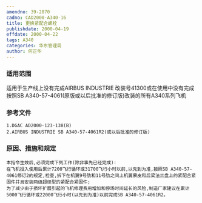 ```yaml
---
amendno: 39-2870  
cadno: CAD2000-A340-16  
title: 更换紧配合螺栓  
publishdate: 2000-04-19  
effdate: 2000-04-22  
tags: A340  
categories: 华东管理局  
author: 何正华  
---
```

  
### 适用范围  
适用于生产线上没有完成AIRBUS INDUSTRIE 改装号41300或在使用中没有完成按照SB A340-57-4061(原版或以后批准的修订版)改装的所有A340系列飞机  
  
<!--more-->  
### 参考文件  
    1.DGAC AD2000-123-138(B)  
    2.AIRBUS INDUSTRIE SB A340-57-4061R2(或以后批准的修订版)  
  
### 原因、措施和规定  
    本指令生效后,必须完成下列工作(除非事先已经完成):  
    在飞机投入使用后累计7200飞行循环或31700飞行小时以前,以先到为准,按照SB A340-57-4061修订2的规定,检查,拆下在机翼9号肋和11号肋之间上机翼蒙皮和后梁法兰盘上的紧配合紧固件并且安装两级超径型的紧配合紧固件;  
    为了减少由于损坏扩展引起的飞机修理费用增加和停场时间延长的风险,制造厂家建议在累计5000飞行循环或22000飞行小时(以先到为准)以前完成SB A340-57-4061R2。  
